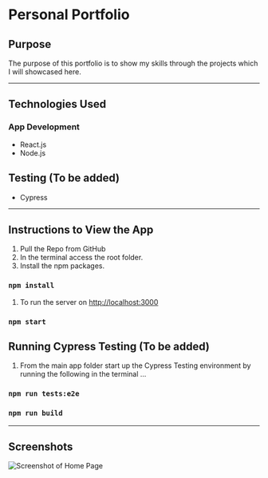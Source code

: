 # Personal Portfolio

## Purpose

The purpose of this portfolio is to show my skills through the projects which I will showcased here.

---

## Technologies Used

### App Development

* React.js
* Node.js

## Testing (To be added)

* Cypress

---

## Instructions to View the App

1. Pull the Repo from GitHub
2. In the terminal access the root folder.
3. Install the npm packages.

### `npm install`

1. To run the server on  [http://localhost:3000](http://localhost:3000)

### `npm start`

## Running Cypress Testing (To be added)

1. From the main app folder start up the Cypress Testing environment by running the following in the terminal ...

### `npm run tests:e2e`

### `npm run build`

---

## Screenshots

![Screenshot of Home Page](https://firebasestorage.googleapis.com/v0/b/images-4783e.appspot.com/o/portfolio%2Fportfolio.jpeg?alt=media&token=4e960bdd-b708-4c7b-94c4-cb212d368149)
